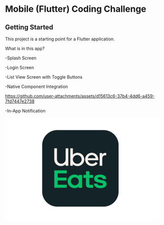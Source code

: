 # Mobile (Flutter) Coding Challenge

## Getting Started

This project is a starting point for a Flutter application.

What is in this app?<br />

-Splash Screen <br />

-Login Screen <br />

-List View Screen with Toggle Buttons<br />

-Native Component Integration<br />


https://github.com/user-attachments/assets/d15613c6-37b4-4dd6-a459-7fd7447e2738


-In-App Notification<br />



[![Watch the video](https://github.com/NilayDev/FlutterTestTask/blob/main/assets/images/logo1.png)](https://github.com/NilayDev/FlutterTestTask/blob/main/assets/video/demo%20video.mp4)



